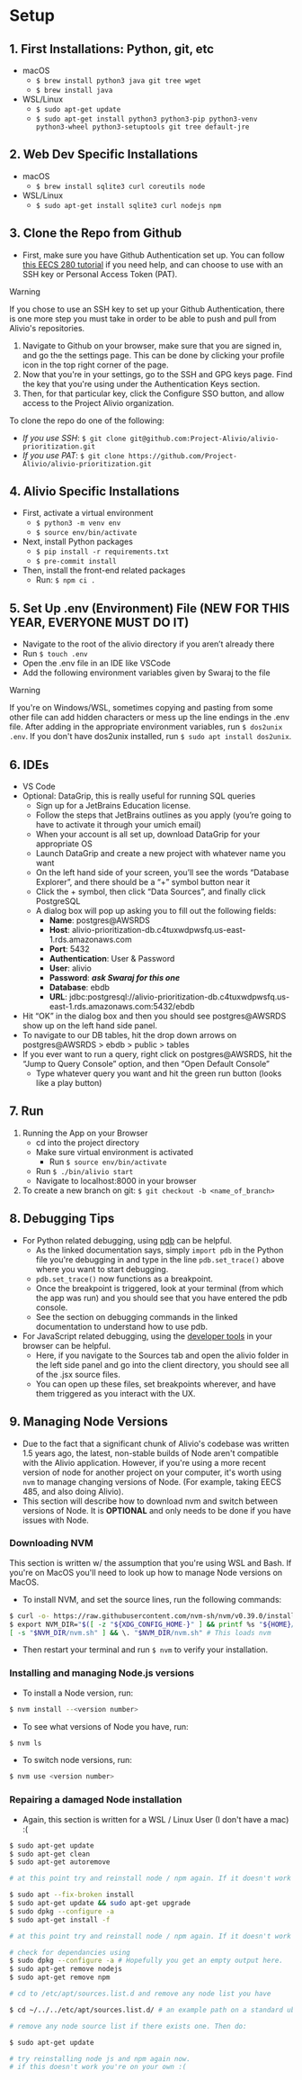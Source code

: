 # Setup 

## 1. **First Installations: Python, git, etc**

- macOS
    - `$ brew install python3 java git tree wget`
    - `$ brew install java`
- WSL/Linux
    - `$ sudo apt-get update`
    - `$ sudo apt-get install python3 python3-pip python3-venv python3-wheel python3-setuptools git tree default-jre`

## 2. **Web Dev Specific Installations**

- macOS
    - `$ brew install sqlite3 curl coreutils node`
- WSL/Linux
    - `$ sudo apt-get install sqlite3 curl nodejs npm`

## 3. **Clone the Repo from Github**

-  First, make sure you have Github Authentication set up. You can follow [this EECS 280 tutorial](https://eecs280staff.github.io/tutorials/setup_git.html#github-authentication) if you need help, and can choose to use with an SSH key or Personal Access Token (PAT).

> [!Warning]
> If you chose to use an SSH key to set up your Github Authentication, there is one more step you must take in order to be able to push and pull from Alivio's repositories. 

1. Navigate to Github on your browser, make sure that you are signed in, and go the the settings page. This can be done by clicking your profile icon in the top right corner of the page.
2. Now that you're in your settings, go to the SSH and GPG keys page. Find the key that you're using under the Authentication Keys section.
3. Then, for that particular key, click the Configure SSO button, and allow access to the Project Alivio organization. 

To clone the repo do one of the following: 

- *If you use SSH*: `$ git clone git@github.com:Project-Alivio/alivio-prioritization.git`
- *If you use PAT*: `$ git clone https://github.com/Project-Alivio/alivio-prioritization.git`

## 4. **Alivio Specific Installations**

- First, activate a virtual environment
    - `$ python3 -m venv env`
    - `$ source env/bin/activate`
- Next, install Python packages
    - `$ pip install -r requirements.txt` 
    - `$ pre-commit install`
- Then, install the front-end related packages
    - Run: `$ npm ci .`

## 5. Set Up .env (Environment) File (NEW FOR THIS YEAR, EVERYONE MUST DO IT)

- Navigate to the root of the alivio directory if you aren’t already there
- Run `$ touch .env`
- Open the .env file in an IDE like VSCode
- Add the following environment variables given by Swaraj to the file
> [!Warning]
> If you're on Windows/WSL, sometimes copying and pasting from some other file can add hidden characters or mess up the line endings in the .env file. After adding in the appropriate environment variables, run `$ dos2unix .env`. If you don't have dos2unix installed, run `$ sudo apt install dos2unix`.

## 6. **IDEs**

- VS Code
- Optional: DataGrip, this is really useful for running SQL queries
    - Sign up for a JetBrains Education license.
    - Follow the steps that JetBrains outlines as you apply (you’re going to have to activate it through your umich email)
    - When your account is all set up, download DataGrip for your appropriate OS
    - Launch DataGrip and create a new project with whatever name you want
    - On the left hand side of your screen, you’ll see the words “Database Explorer”, and there should be a “+” symbol button near it
    - Click the + symbol, then click “Data Sources”, and finally click PostgreSQL
    - A dialog box will pop up asking you to fill out the following fields:
        - **Name**: postgres@AWSRDS
        - **Host**: alivio-prioritization-db.c4tuxwdpwsfq.us-east-1.rds.amazonaws.com
        - **Port**: 5432
        - **Authentication**: User & Password
        - **User**: alivio
        - **Password**: ***ask Swaraj for this one***
        - **Database**: ebdb
        - **URL**: jdbc:postgresql://alivio-prioritization-db.c4tuxwdpwsfq.us-east-1.rds.amazonaws.com:5432/ebdb
- Hit “OK” in the dialog box and then you should see postgres@AWSRDS show up on the left hand side panel.
- To navigate to our DB tables, hit the drop down arrows on postgres@AWSRDS > ebdb > public > tables
- If you ever want to run a query, right click on postgres@AWSRDS, hit the “Jump to Query Console” option, and then “Open Default Console”
    - Type whatever query you want and hit the green run button (looks like a play button)


## 7. Run

1. Running the App on your Browser
    - cd into the project directory
    - Make sure virtual environment is activated
        - Run `$ source env/bin/activate`
    - Run `$ ./bin/alivio start`
    - Navigate to localhost:8000 in your browser
2. To create a new branch on git: `$ git checkout -b <name_of_branch>`


## 8. Debugging Tips

- For Python related debugging, using [pdb](https://docs.python.org/3/library/pdb.html) can be helpful.
    - As the linked documentation says, simply `import pdb` in the Python file you're debugging in and type in the line `pdb.set_trace()` above where you want to start debugging.
    - `pdb.set_trace()` now functions as a breakpoint.
    - Once the breakpoint is triggered, look at your terminal (from which the app was run) and you should see that you have entered the pdb console.
    - See the section on debugging commands in the linked documentation to understand how to use pdb.
- For JavaScript related debugging, using the [developer tools](https://developer.mozilla.org/en-US/docs/Learn/Common_questions/Tools_and_setup/What_are_browser_developer_tools) in your browser can be helpful.
    - Here, if you navigate to the Sources tab and open the alivio folder in the left side panel and go into the client directory, you should see all of the .jsx source files.
    - You can open up these files, set breakpoints wherever, and have them triggered as you interact with the UX.

## 9. Managing Node Versions

- Due to the fact that a significant chunk of Alivio's codebase was written 1.5 years ago, the latest, non-stable builds of Node aren't compatible with the Alivio application. However, if you're using a more recent version of node for another project on your computer, it's worth using `nvm` to manage changing versions of Node. (For example, taking EECS 485, and also doing Alivio). 
- This section will describe how to download nvm and switch between versions of Node. It is **OPTIONAL** and only needs to be done if you have issues with Node.  

### Downloading NVM

This section is written w/ the assumption that you're using WSL and Bash. If you're on MacOS you'll need to look up how to manage Node versions on MacOS. 

- To install NVM, and set the source lines, run the following commands: 

```bash
$ curl -o- https://raw.githubusercontent.com/nvm-sh/nvm/v0.39.0/install.sh | bash
$ export NVM_DIR="$([ -z "${XDG_CONFIG_HOME-}" ] && printf %s "${HOME}/.nvm" || printf %s "${XDG_CONFIG_HOME}/nvm")"
[ -s "$NVM_DIR/nvm.sh" ] && \. "$NVM_DIR/nvm.sh" # This loads nvm
```

- Then restart your terminal and run `$ nvm` to verify your installation. 

### Installing and managing Node.js versions 

- To install a Node version, run: 

```bash
$ nvm install --<version number>
```

- To see what versions of Node you have, run: 

```bash
$ nvm ls
```

- To switch node versions, run: 

```bash
$ nvm use <version number>
```

### Repairing a damaged Node installation

- Again, this section is written for a WSL / Linux User (I don't have a mac) :( 

```bash
$ sudo apt-get update 
$ sudo apt-get clean 
$ sudo apt-get autoremove 

# at this point try and reinstall node / npm again. If it doesn't work continue

$ sudo apt --fix-broken install 
$ sudo apt-get update && sudo apt-get upgrade
$ sudo dpkg --configure -a 
$ sudo apt-get install -f 

# at this point try and reinstall node / npm again. If it doesn't work continue 

# check for dependancies using
$ sudo dpkg --configure -a # Hopefully you get an empty output here. 
$ sudo apt-get remove nodejs 
$ sudo apt-get remove npm 

# cd to /etc/apt/sources.list.d and remove any node list you have 

$ cd ~/../../etc/apt/sources.list.d/ # an example path on a standard ubuntu set up 

# remove any node source list if there exists one. Then do: 

$ sudo apt-get update

# try reinstalling node js and npm again now. 
# if this doesn't work you're on your own :( 
```